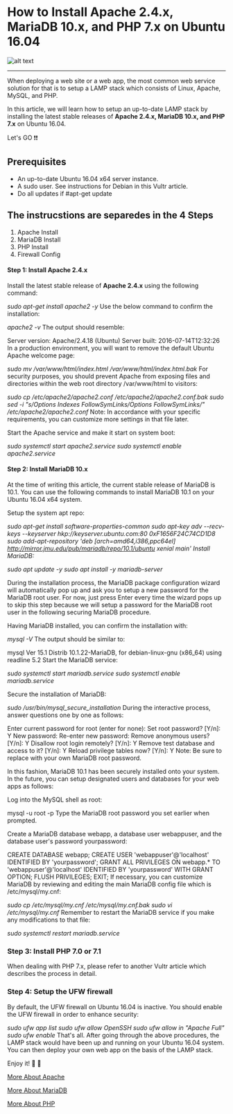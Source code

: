 
# How to Install Apache 2.4.x, MariaDB 10.x, and PHP 7.x on Ubuntu 16.04


![alt text](http://resource.thaicreate.com/upload/tutorial/mariadb-apache-php-replace-mysql-01.jpg)

---

When deploying a web site or a web app, the most common web service solution for that is to setup a LAMP stack which consists of Linux, Apache, MySQL, and PHP.

In this article, we will learn how to setup an up-to-date LAMP stack by installing the latest stable releases of **Apache 2.4.x, MariaDB 10.x, and PHP 7.x** on Ubuntu 16.04.


Let's GO :exclamation::exclamation:

## Prerequisites

* An up-to-date Ubuntu 16.04 x64 server instance.
* A sudo user. See instructions for Debian in this Vultr article.
* Do all updates if #apt-get update

## The instrucstions are separedes in the 4 Steps

1. Apache Install
2. MariaDB Install
3. PHP Install
4. Firewall Config

#### Step 1: Install Apache 2.4.x

Install the latest stable release of **Apache 2.4.x** using the following command:

_sudo apt-get install apache2 -y_
Use the below command to confirm the installation:

_apache2 -v_
The output should resemble:

Server version: Apache/2.4.18 (Ubuntu)
Server built:   2016-07-14T12:32:26
In a production environment, you will want to remove the default Ubuntu Apache welcome page:

_sudo mv /var/www/html/index.html /var/www/html/index.html.bak_
For security purposes, you should prevent Apache from exposing files and directories within the web root directory /var/www/html to visitors:

_sudo cp /etc/apache2/apache2.conf /etc/apache2/apache2.conf.bak_
_sudo sed -i "s/Options Indexes FollowSymLinks/Options FollowSymLinks/" /etc/apache2/apache2.conf_
Note: In accordance with your specific requirements, you can customize more settings in that file later.

Start the Apache service and make it start on system boot:

_sudo systemctl start apache2.service_
_sudo systemctl enable apache2.service_

#### Step 2: Install MariaDB 10.x

At the time of writing this article, the current stable release of MariaDB is 10.1. You can use the following commands to install MariaDB 10.1 on your Ubuntu 16.04 x64 system.

Setup the system apt repo:

_sudo apt-get install software-properties-common_
_sudo apt-key adv --recv-keys --keyserver hkp://keyserver.ubuntu.com:80 0xF1656F24C74CD1D8_
_sudo add-apt-repository 'deb [arch=amd64,i386,ppc64el] http://mirror.jmu.edu/pub/mariadb/repo/10.1/ubuntu xenial main'
Install MariaDB:_

_sudo apt update -y_
_sudo apt install -y mariadb-server_

During the installation process, the MariaDB package configuration wizard will automatically pop up and ask you to setup a new password for the MariaDB root user. For now, just press Enter every time the wizard pops up to skip this step because we will setup a password for the MariaDB root user in the following securing MariaDB procedure.

Having MariaDB installed, you can confirm the installation with:

_mysql -V_
The output should be similar to:

mysql  Ver 15.1 Distrib 10.1.22-MariaDB, for debian-linux-gnu (x86_64) using readline 5.2
Start the MariaDB service:

_sudo systemctl start mariadb.service_
_sudo systemctl enable mariadb.service_


Secure the installation of MariaDB:

_sudo /usr/bin/mysql_secure_installation_
During the interactive process, answer questions one by one as follows:

Enter current password for root (enter for none): <Enter>
Set root password? [Y/n]: Y
New password: <your-MariaDB-root-password>
Re-enter new password: <your-MariaDB-root-password>
Remove anonymous users? [Y/n]: Y
Disallow root login remotely? [Y/n]: Y
Remove test database and access to it? [Y/n]: Y
Reload privilege tables now? [Y/n]: Y
Note: Be sure to replace <your-MariaDB-root-password> with your own MariaDB root password.

In this fashion, MariaDB 10.1 has been securely installed onto your system. In the future, you can setup designated users and databases for your web apps as follows:

Log into the MySQL shell as root:

mysql -u root -p
Type the MariaDB root password you set earlier when prompted.

Create a MariaDB database webapp, a database user webappuser, and the database user's password yourpassword:

CREATE DATABASE webapp;
CREATE USER 'webappuser'@'localhost' IDENTIFIED BY 'yourpassword';
GRANT ALL PRIVILEGES ON webapp.* TO 'webappuser'@'localhost' IDENTIFIED BY 'yourpassword' WITH GRANT OPTION;
FLUSH PRIVILEGES;
EXIT;
If necessary, you can customize MariaDB by reviewing and editing the main MariaDB config file which is /etc/mysql/my.cnf:

_sudo cp /etc/mysql/my.cnf /etc/mysql/my.cnf.bak_
_sudo vi /etc/mysql/my.cnf_
Remember to restart the MariaDB service if you make any modifications to that file:

_sudo systemctl restart mariadb.service_


### Step 3: Install PHP 7.0 or 7.1

When dealing with PHP 7.x, please refer to another Vultr article which describes the process in detail.


### Step 4: Setup the UFW firewall

By default, the UFW firewall on Ubuntu 16.04 is inactive. You should enable the UFW firewall in order to enhance security:

_sudo ufw app list_
_sudo ufw allow OpenSSH_
_sudo ufw allow in "Apache Full"_
_sudo ufw enable_
That's all. After going through the above procedures, the LAMP stack would have been up and running on your Ubuntu 16.04 system. You can then deploy your own web app on the basis of the LAMP stack.

Enjoy it! :metal: :metal:

[More About Apache](http://www.apache.org)

[More About MariaDB](http://www.mariadb.org)

[More About PHP](http://www.php.net)
